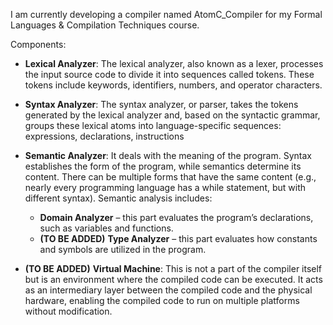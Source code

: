 I am currently developing a compiler named AtomC_Compiler for my Formal Languages & Compilation Techniques course.

Components:
* **Lexical Analyzer**: The lexical analyzer, also known as a lexer, processes the input source code to divide it into sequences called tokens.
These tokens include keywords, identifiers, numbers, and operator characters.
* **Syntax Analyzer**: The syntax analyzer, or parser, takes the tokens generated by the lexical analyzer and, based on the syntactic grammar, groups these lexical atoms into language-specific sequences: expressions, declarations, instructions
* **Semantic Analyzer**: It deals with the meaning of the program. Syntax establishes the form of the program, while semantics determine its content.
There can be multiple forms that have the same content (e.g., nearly every programming language has a while statement, but with different syntax).
Semantic analysis includes:
  -   **Domain Analyzer** – this part evaluates the program’s declarations, such as variables and functions.
  -   **(TO BE ADDED)** **Type Analyzer** – this part evaluates how constants and symbols are utilized in the program.

* **(TO BE ADDED)** **Virtual Machine**: This is not a part of the compiler itself but is an environment where the compiled code can be executed.
It acts as an intermediary layer between the compiled code and the physical hardware, enabling the compiled code to run on multiple platforms without modification.
